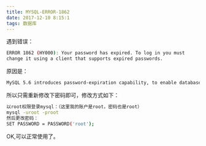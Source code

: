```yaml
---
title: MYSQL-ERROR-1862
date: 2017-12-10 8:15:1
tags: 数据库
---
```

遇到错误：
```bash
ERROR 1862 (HY000): Your password has expired. To log in you must  
change it using a client that supports expired passwords.
```
原因是：  
```bash
MySQL 5.6 introduces password-expiration capability, to enable database administrators to expire account passwords and require users to reset their password. 
```

所以只需重新修改下密码即可，修改方式如下：  
```bash
以root权限登录mysql：（这里我的账户是root，密码也是root）  
mysql -uroot -proot  
然后更改密码：  
SET PASSWORD = PASSWORD('root');
```
OK,可以正常使用了。

 